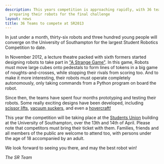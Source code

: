 ```yaml
---
description: This years competition is approaching rapidly, with 36 teams of students
  preparing their robots for the final challenge
layout: news
title: 36 Teams to compete at SR2013
---
```

In just under a month, thirty-six robots and
three hundred young people will converge on
the University of Southampton for the largest Student Robotics Competition to
date.

In November 2012, a lecture theatre packed with sixth formers started designing
robots to take part in ["A Strange
Game"](/schools/game).  In this game, Robots must move
large cubes onto pedestals to form lines of tokens in a big game of
noughts-and-crosses, while stopping their rivals from scoring too. And
to make it more interesting, their robots must operate completely
autonomously, only taking commands from a Python program on board the robot.

Since then, the teams have spent four months prototyping and testing
their robots. Some really exciting designs have been developed, including
[scissor lifts](http://youtu.be/LE0VB2YFbDk),
[vacuum suckers](http://youtu.be/kZ7iUeqvsAA),
and even a [hovercraft!](http://youtu.be/dRvJU7jqncM)

This year the competition will be taking place
at the [Students Union](http://data.southampton.ac.uk/building/42.html)
building at the University of Southampton, over the 13th and 14th of April.
Please note that competitors must bring their
ticket with them.
Families, friends and all members of the public are welcome to
attend too, with persons under the age of 18 accompanied by an adult.

We look forward to seeing you there, and may the best robot win!

_The SR Team_
